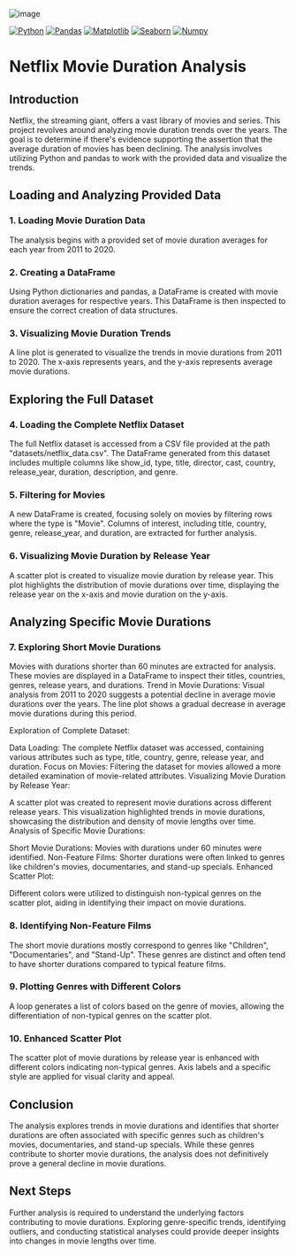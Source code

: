 ![image](https://images.ctfassets.net/4cd45et68cgf/7ciNwxNKBqygzOsGzp1jSI/1d13387defe2332403543d610a10b1cc/-_____________________--__________________-____________________________________2022_________________________________________.jpg?w=2560)

[![Python](https://img.shields.io/badge/Python-3.x-blue)](https://www.python.org/)
[![Pandas](https://img.shields.io/badge/Pandas-1.x-yellow)](https://pandas.pydata.org/)
[![Matplotlib](https://img.shields.io/badge/Matplotlib-3.x-blue)](https://matplotlib.org/)
[![Seaborn](https://img.shields.io/badge/Seaborn-0.x-orange)](https://seaborn.pydata.org/)
[![Numpy](https://img.shields.io/badge/Numpy-1.x-green)](https://numpy.org/)

# Netflix Movie Duration Analysis

## Introduction
Netflix, the streaming giant, offers a vast library of movies and series. This project revolves around analyzing movie duration trends over the years. The goal is to determine if there's evidence supporting the assertion that the average duration of movies has been declining. The analysis involves utilizing Python and pandas to work with the provided data and visualize the trends.

## Loading and Analyzing Provided Data
### 1. Loading Movie Duration Data
The analysis begins with a provided set of movie duration averages for each year from 2011 to 2020.

### 2. Creating a DataFrame
Using Python dictionaries and pandas, a DataFrame is created with movie duration averages for respective years. This DataFrame is then inspected to ensure the correct creation of data structures.

### 3. Visualizing Movie Duration Trends
A line plot is generated to visualize the trends in movie durations from 2011 to 2020. The x-axis represents years, and the y-axis represents average movie durations.

## Exploring the Full Dataset
### 4. Loading the Complete Netflix Dataset
The full Netflix dataset is accessed from a CSV file provided at the path "datasets/netflix_data.csv". The DataFrame generated from this dataset includes multiple columns like show_id, type, title, director, cast, country, release_year, duration, description, and genre.

### 5. Filtering for Movies
A new DataFrame is created, focusing solely on movies by filtering rows where the type is "Movie". Columns of interest, including title, country, genre, release_year, and duration, are extracted for further analysis.

### 6. Visualizing Movie Duration by Release Year
A scatter plot is created to visualize movie duration by release year. This plot highlights the distribution of movie durations over time, displaying the release year on the x-axis and movie duration on the y-axis.

## Analyzing Specific Movie Durations
### 7. Exploring Short Movie Durations
Movies with durations shorter than 60 minutes are extracted for analysis. These movies are displayed in a DataFrame to inspect their titles, countries, genres, release years, and durations.
Trend in Movie Durations: Visual analysis from 2011 to 2020 suggests a potential decline in average movie durations over the years. The line plot shows a gradual decrease in average movie durations during this period.

Exploration of Complete Dataset:

Data Loading: The complete Netflix dataset was accessed, containing various attributes such as type, title, country, genre, release year, and duration.
Focus on Movies: Filtering the dataset for movies allowed a more detailed examination of movie-related attributes.
Visualizing Movie Duration by Release Year:

A scatter plot was created to represent movie durations across different release years.
This visualization highlighted trends in movie durations, showcasing the distribution and density of movie lengths over time.
Analysis of Specific Movie Durations:

Short Movie Durations: Movies with durations under 60 minutes were identified.
Non-Feature Films: Shorter durations were often linked to genres like children's movies, documentaries, and stand-up specials.
Enhanced Scatter Plot:

Different colors were utilized to distinguish non-typical genres on the scatter plot, aiding in identifying their impact on movie durations.
### 8. Identifying Non-Feature Films
The short movie durations mostly correspond to genres like "Children", "Documentaries", and "Stand-Up". These genres are distinct and often tend to have shorter durations compared to typical feature films.

### 9. Plotting Genres with Different Colors
A loop generates a list of colors based on the genre of movies, allowing the differentiation of non-typical genres on the scatter plot.

### 10. Enhanced Scatter Plot
The scatter plot of movie durations by release year is enhanced with different colors indicating non-typical genres. Axis labels and a specific style are applied for visual clarity and appeal.

## Conclusion
The analysis explores trends in movie durations and identifies that shorter durations are often associated with specific genres such as children's movies, documentaries, and stand-up specials. While these genres contribute to shorter movie durations, the analysis does not definitively prove a general decline in movie durations.

## Next Steps
Further analysis is required to understand the underlying factors contributing to movie durations. Exploring genre-specific trends, identifying outliers, and conducting statistical analyses could provide deeper insights into changes in movie lengths over time.
